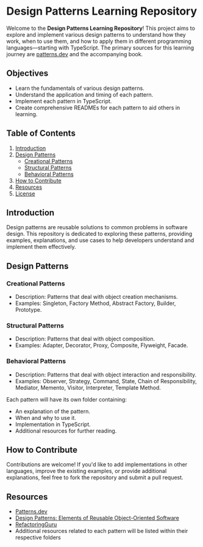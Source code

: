 # Design Patterns Learning Repository

Welcome to the **Design Patterns Learning Repository**! This project aims to explore and implement various design patterns to understand how they work, when to use them, and how to apply them in different programming languages—starting with TypeScript. The primary sources for this learning journey are [patterns.dev](https://patterns.dev) and the accompanying book.

## Objectives

- Learn the fundamentals of various design patterns.
- Understand the application and timing of each pattern.
- Implement each pattern in TypeScript.
- Create comprehensive READMEs for each pattern to aid others in learning.

## Table of Contents

1. [Introduction](#introduction)
2. [Design Patterns](#design-patterns)
    - [Creational Patterns](#creational-patterns)
    - [Structural Patterns](#structural-patterns)
    - [Behavioral Patterns](#behavioral-patterns)
3. [How to Contribute](#how-to-contribute)
4. [Resources](#resources)
5. [License](#license)

## Introduction

Design patterns are reusable solutions to common problems in software design. This repository is dedicated to exploring these patterns, providing examples, explanations, and use cases to help developers understand and implement them effectively.

## Design Patterns

### Creational Patterns
- Description: Patterns that deal with object creation mechanisms.
- Examples: Singleton, Factory Method, Abstract Factory, Builder, Prototype.

### Structural Patterns
- Description: Patterns that deal with object composition.
- Examples: Adapter, Decorator, Proxy, Composite, Flyweight, Facade.

### Behavioral Patterns
- Description: Patterns that deal with object interaction and responsibility.
- Examples: Observer, Strategy, Command, State, Chain of Responsibility, Mediator, Memento, Visitor, Interpreter, Template Method.

Each pattern will have its own folder containing:
- An explanation of the pattern.
- When and why to use it.
- Implementation in TypeScript.
- Additional resources for further reading.

## How to Contribute

Contributions are welcome! If you'd like to add implementations in other languages, improve the existing examples, or provide additional explanations, feel free to fork the repository and submit a pull request.

## Resources

- [Patterns.dev](https://patterns.dev)
- [Design Patterns: Elements of Reusable Object-Oriented Software](https://github.com/GunterMueller/Books-3/blob/master/Design%20Patterns%20Elements%20of%20Reusable%20Object-Oriented%20Software.pdf)
- [RefactoringGuru](https://refactoring.guru/design-patterns)
- Additional resources related to each pattern will be listed within their respective folders
